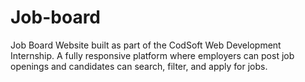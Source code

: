 # Job-board
Job Board Website built as part of the CodSoft Web Development Internship. A fully responsive platform where employers can post job openings and candidates can search, filter, and apply for jobs.
